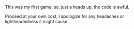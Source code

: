 This was my first game, so, just a heads up, the code is awful.

Proceed at your own cost, I apologize for any headaches or lightheadedness it might cause.

